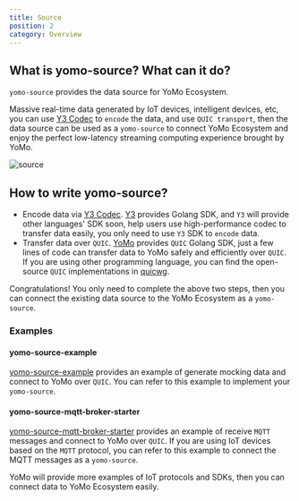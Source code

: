 ```yaml
---
title: Source
position: 2
category: Overview
---
```


## What is yomo-source? What can it do?

`yomo-source` provides the data source for YoMo Ecosystem.

Massive real-time data generated by IoT devices, intelligent devices, etc, you can use [Y3 Codec](https://github.com/yomorun/y3-codec-golang) to `encode` the data, and use `QUIC transport`, then the data source can be used as a `yomo-source` to connect YoMo Ecosystem and enjoy the perfect low-latency streaming computing experience brought by YoMo.

![source](/source/source.png)

## How to write yomo-source?

- Encode data via [Y3 Codec](https://github.com/yomorun/y3-codec). [Y3](https://github.com/yomorun/y3-codec-golang) provides Golang SDK, and `Y3` will provide other languages' SDK soon, help users use high-performance codec to transfer data easily, you only need to use `Y3` SDK to `encode` data.
- Transfer data over `QUIC`. [YoMo](https://github.com/yomorun/yomo) provides `QUIC` Golang SDK, just a few lines of code can transfer data to YoMo safely and efficiently over `QUIC`. If you are using other programming language, you can find the open-source `QUIC` implementations in [quicwg](https://github.com/quicwg/base-drafts/wiki/Implementations).

Congratulations! You only need to complete the above two steps, then you can connect the existing data source to the YoMo Ecosystem as a `yomo-source`.

### Examples

#### yomo-source-example

[yomo-source-example](https://github.com/yomorun/yomo-source-example) provides an example of generate mocking data and connect to YoMo over `QUIC`. You can refer to this example to implement your `yomo-source`.

#### yomo-source-mqtt-broker-starter

[yomo-source-mqtt-broker-starter](https://github.com/yomorun/yomo-source-mqtt-broker-starter) provides an example of receive `MQTT` messages and connect to YoMo over `QUIC`. If you are using IoT devices based on the `MQTT` protocol, you can refer to this example to connect the MQTT messages as a `yomo-source`.

YoMo will provide more examples of IoT protocols and SDKs, then you can connect data to YoMo Ecosystem easily.
